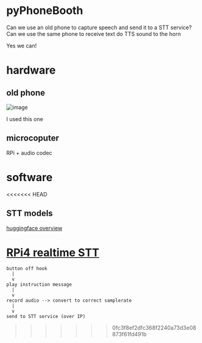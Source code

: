 # pyPhoneBooth

Can we use an old phone to capture speech and send it to a STT service? Can we use the same phone to receive text do TTS sound to the horn

Yes we can!

# hardware

## old phone 

![image](https://github.com/kaosbeat/pyPhoneBooth/assets/204628/91c8c5cb-8907-4e97-a9a6-d5bbaccf0e94)

I used this one

## microcoputer
RPi + audio codec


# software
<<<<<<< HEAD

## STT models

[huggingface overview](https://huggingface.co/tasks/automatic-speech-recognition)

[RPi4 realtime STT](https://www.youtube.com/watch?v=caaKhWcfcCY)
=======
```
button off hook
  |
  v
play instruction message
  |
  v
record audio --> convert to correct samplerate
  |
  v 
send to STT service (over IP)
```
>>>>>>> 0fc3f8ef2dfc368f2240a73d3e08873f61fd491b
